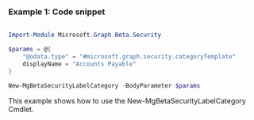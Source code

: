 ### Example 1: Code snippet

```powershell

Import-Module Microsoft.Graph.Beta.Security

$params = @{
	"@odata.type" = "#microsoft.graph.security.categoryTemplate"
	displayName = "Accounts Payable"
}

New-MgBetaSecurityLabelCategory -BodyParameter $params

```
This example shows how to use the New-MgBetaSecurityLabelCategory Cmdlet.

